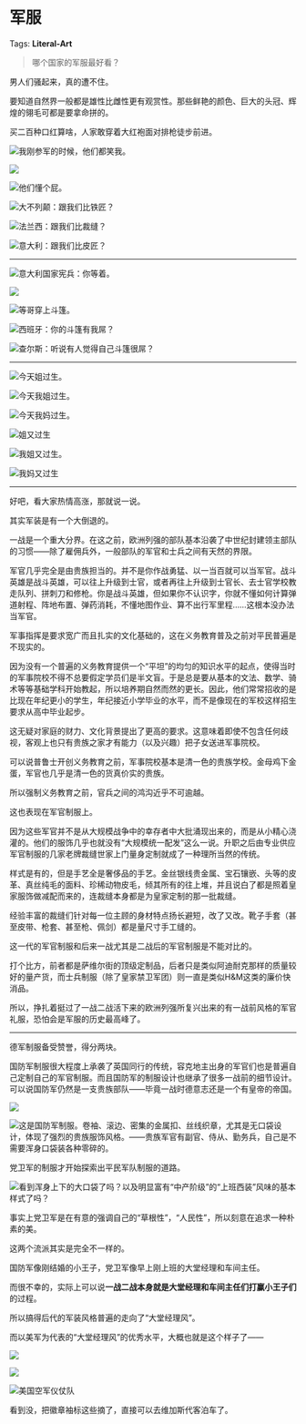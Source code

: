 # 军服

Tags: **Literal-Art**

> 哪个国家的军服最好看？



男人们骚起来，真的遭不住。

要知道自然界一般都是雄性比雌性更有观赏性。那些鲜艳的颜色、巨大的头冠、辉煌的翎毛可都是要拿命拼的。

买二百种口红算啥，人家敢穿着大红袍面对排枪徒步前进。

  


![](https://picx.zhimg.com/50/v2-a51707cabcdcb4be715e769845de44dd_720w.jpg?source=1940ef5c)我刚参军的时候，他们都笑我。

![](https://picx.zhimg.com/50/v2-c716a6e8bd4fd4100b2cbc300bd6fe09_720w.jpg?source=1940ef5c)  


![](https://pica.zhimg.com/50/v2-9928c6c797d21fa6e5429172e5aaacc0_720w.jpg?source=1940ef5c)他们懂个屁。

  


![](https://picx.zhimg.com/50/v2-40746b546702ff44c4642e331e344b44_720w.jpg?source=1940ef5c)大不列颠：跟我们比铁匠？

  


![](https://picx.zhimg.com/50/v2-d6027598f1004780fa9dd2a678372691_720w.jpg?source=1940ef5c)法兰西：跟我们比裁缝？

  


![](https://picx.zhimg.com/50/v2-8a0d449083adc313bcfdb8cec182206c_720w.jpg?source=1940ef5c)意大利：跟我们比皮匠？



---

  


![](https://picx.zhimg.com/50/v2-03eb2f77077eb9b76c53a637bc127219_720w.jpg?source=1940ef5c)意大利国家宪兵：你等着。

  


![](https://picx.zhimg.com/50/v2-a06e093d20266db8cdf0a427195eee2d_720w.jpg?source=1940ef5c)  


![](https://pica.zhimg.com/50/v2-bf64fff7f0fb9218f7798a8877366bb7_720w.jpg?source=1940ef5c)等哥穿上斗篷。

  


![](https://picx.zhimg.com/50/v2-d56d1b58674abdd71bef8ecc62bd8c17_720w.jpg?source=1940ef5c)西班牙：你的斗篷有我屌？

  


![](https://picx.zhimg.com/50/v2-65871022c3757ea577a066b8721aa169_720w.jpg?source=1940ef5c)查尔斯：听说有人觉得自己斗篷很屌？



---

  


  


![](https://pic1.zhimg.com/50/v2-3e71ee8985e9249cc30fb3ddb3528d76_720w.jpg?source=1940ef5c)今天姐过生。

  


![](https://picx.zhimg.com/50/v2-d469114d8f64fa0b0cba40fcaadecba4_720w.jpg?source=1940ef5c)今天我姐过生。

  


![](https://pic1.zhimg.com/50/v2-5f8bc42e6ed0cc7ceb1382e8337fea73_720w.jpg?source=1940ef5c)今天我妈过生。

  


![](https://picx.zhimg.com/50/v2-9843b69fd859794f52d77b4cf0c0291c_720w.jpg?source=1940ef5c)姐又过生

![](https://pic1.zhimg.com/50/v2-cddcf482690151fc94e71e51651d40d8_720w.jpg?source=1940ef5c)我姐又过生。

  


![](https://pica.zhimg.com/50/v2-21c17d0bfccf4309abcee43999d33986_720w.jpg?source=1940ef5c)我妈又过生

  




---

好吧，看大家热情高涨，那就说一说。

其实军装是有一个大倒退的。

一战是一个重大分界。在这之前，欧洲列强的部队基本沿袭了中世纪封建领主部队的习惯——除了雇佣兵外，一般部队的军官和士兵之间有天然的界限。

军官几乎完全是由贵族担当的。并不是你作战勇猛、以一当百就可以当军官。战斗英雄是战斗英雄，可以往上升级到士官，或者再往上升级到士官长、去士官学校教走队列、拼刺刀和修枪。你是战斗英雄，但如果你不认识字，你就不懂如何计算弹道射程、阵地布置、弹药消耗，不懂地图作业、算不出行军里程……这根本没办法当军官。

军事指挥是要求宽广而且扎实的文化基础的，这在义务教育普及之前对平民普遍是不现实的。

因为没有一个普遍的义务教育提供一个“平坦”的均匀的知识水平的起点，使得当时的军事院校不得不总要假定学员们是半文盲。于是总是要从基本的文法、数学、骑术等等基础学科开始教起，所以培养期自然而然的更长。因此，他们常常招收的是比现在年纪更小的学生，年纪接近小学毕业的水平，而不是像现在的军校这样招生要求从高中毕业起步。

这无疑对家庭的财力、文化背景提出了更高的要求。这意味着即使不包含任何歧视，客观上也只有贵族之家才有能力（以及兴趣）把子女送进军事院校。

可以说普鲁士开创义务教育之前，军事院校基本是清一色的贵族学校。金母鸡下金蛋，军官也几乎是清一色的货真价实的贵族。

所以强制义务教育之前，官兵之间的鸿沟近乎不可逾越。

这也表现在军官制服上。

因为这些军官并不是从大规模战争中的幸存者中大批涌现出来的，而是从小精心浇灌的。他们的服饰几乎也就没有“大规模统一配发”这么一说。升职之后由专业供应军官制服的几家老牌裁缝世家上门量身定制就成了一种理所当然的传统。

样式是有的，但是手艺全是奢侈品的手艺。金丝银线贵金属、宝石镶嵌、头等的皮革、真丝纯毛的面料、珍稀动物皮毛，倾其所有的往上堆，并且说白了都是照着皇家服饰做减配而来的，连裁缝本身都是为皇家定制的那一批裁缝。

经验丰富的裁缝们针对每一位主顾的身材特点扬长避短，改了又改。靴子手套（甚至皮带、枪套、甚至枪、佩剑）都是量尺寸手工缝的。

这一代的军官制服和后来一战尤其是二战后的军官制服是不能对比的。

打个比方，前者都是萨维尔街的顶级定制品，后者只是类似阿迪耐克那样的质量较好的量产货，而士兵制服（除了皇家禁卫军团）则一直是类似H&M这类的廉价快消品。

所以，挣扎着挺过了一战二战活下来的欧洲列强所复兴出来的有一战前风格的军官礼服，恐怕会是军服的历史最高峰了。



---

德军制服备受赞誉，得分两块。

国防军制服很大程度上承袭了英国同行的传统，容克地主出身的军官们也是普遍自己定制自己的军官制服。而且国防军的制服设计也继承了很多一战前的细节设计。可以说国防军仍然是一支贵族部队——毕竟一战时德意志还是一个有皇帝的帝国。

![](https://pic1.zhimg.com/50/v2-8e37998e82fcd627d6689c92fb1c1d80_720w.jpg?source=1940ef5c)  


![](https://picx.zhimg.com/50/v2-ffe47c7a589b055cd7d116e95d4c5e20_720w.jpg?source=1940ef5c)这是国防军制服。卷袖、滚边、密集的金属扣、丝线织章，尤其是无口袋设计，体现了强烈的贵族服饰风格。——贵族军官有副官、侍从、勤务兵，自己是不需要浑身口袋装各种零碎的。

  


党卫军的制服才开始探索出平民军队制服的道路。

![](https://picx.zhimg.com/50/v2-9f31d923c50a5262fdc7ea8ca4f6baa6_720w.jpg?source=1940ef5c)看到浑身上下的大口袋了吗？以及明显富有“中产阶级”的“上班西装”风味的基本样式了吗？

事实上党卫军是在有意的强调自己的“草根性”，“人民性”，所以刻意在追求一种朴素的美。

这两个流派其实是完全不一样的。

国防军像刚结婚的小王子，党卫军像早上刚上班的大堂经理和车间主任。

而很不幸的，实际上可以说**一战二战本身就是大堂经理和车间主任们打赢小王子们**的过程。

所以搞得后代的军装风格普遍的走向了“大堂经理风”。

而以美军为代表的“大堂经理风”的优秀水平，大概也就是这个样子了——

![](https://picx.zhimg.com/50/v2-5470f413c506692441ab4e92d2c03591_720w.jpg?source=1940ef5c)  


![](https://picx.zhimg.com/50/v2-20b52467d170c22d5834fa02fbcbd700_720w.jpg?source=1940ef5c)  


![](https://pica.zhimg.com/50/v2-838ab2ab3bc28a8bc7f723465ae963ad_720w.jpg?source=1940ef5c)美国空军仪仗队

看到没，把徽章袖标这些摘了，直接可以去维加斯代客泊车了。



